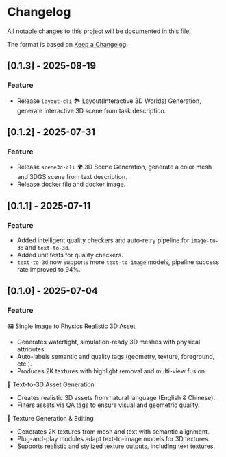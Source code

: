 # Changelog

All notable changes to this project will be documented in this file.

The format is based on [Keep a Changelog](http://keepachangelog.com/en/1.0.0).

## [0.1.3] - 2025-08-19
### Feature
- Release `layout-cli` 🏞️ Layout(Interactive 3D Worlds) Generation, generate interactive 3D scene from task description.


## [0.1.2] - 2025-07-31
### Feature
- Release `scene3d-cli` 🌍 3D Scene Generation, generate a color mesh and 3DGS scene from text description.
- Release docker file and docker image.


## [0.1.1] - 2025-07-11
### Feature
- Added intelligent quality checkers and auto-retry pipeline for `image-to-3d` and `text-to-3d`.
- Added unit tests for quality checkers.
- `text-to-3d` now supports more `text-to-image` models, pipeline success rate improved to 94%.

## [0.1.0] - 2025-07-04
### Feature
🖼️ Single Image to Physics Realistic 3D Asset
- Generates watertight, simulation-ready 3D meshes with physical attributes.
- Auto-labels semantic and quality tags (geometry, texture, foreground, etc.).
- Produces 2K textures with highlight removal and multi-view fusion.

📝 Text-to-3D Asset Generation
- Creates realistic 3D assets from natural language (English & Chinese).
- Filters assets via QA tags to ensure visual and geometric quality.

🎨 Texture Generation & Editing
- Generates 2K textures from mesh and text with semantic alignment.
- Plug-and-play modules adapt text-to-image models for 3D textures.
- Supports realistic and stylized texture outputs, including text textures.

